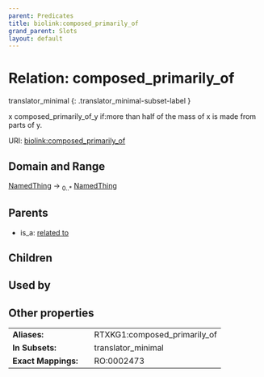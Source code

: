 ```yaml
---
parent: Predicates
title: biolink:composed_primarily_of
grand_parent: Slots
layout: default
---
```


# Relation: composed_primarily_of

translator_minimal
{: .translator_minimal-subset-label }


x composed_primarily_of_y if:more than half of the mass of x is made from parts of y.

URI: [biolink:composed_primarily_of](https://w3id.org/biolink/vocab/composed_primarily_of)

## Domain and Range

[NamedThing](NamedThing.md) ->  <sub>0..\*</sub> [NamedThing](NamedThing.md)

## Parents

 *  is_a: [related to](related_to.md)

## Children


## Used by


## Other properties

|  |  |  |
| --- | --- | --- |
| **Aliases:** | | RTXKG1:composed_primarily_of |
| **In Subsets:** | | translator_minimal |
| **Exact Mappings:** | | RO:0002473 |

